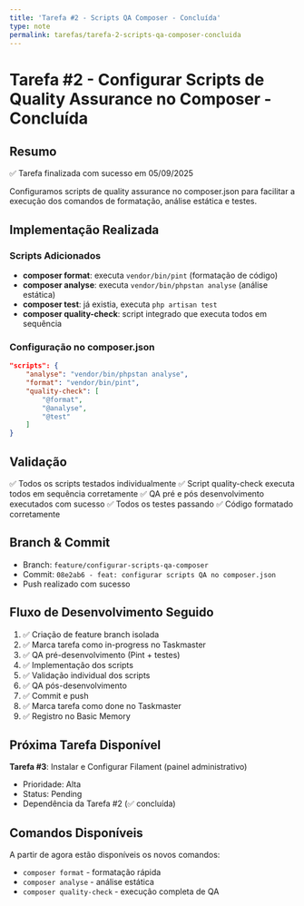```yaml
---
title: 'Tarefa #2 - Scripts QA Composer - Concluída'
type: note
permalink: tarefas/tarefa-2-scripts-qa-composer-concluida
---
```


# Tarefa #2 - Configurar Scripts de Quality Assurance no Composer - Concluída

## Resumo
✅ Tarefa finalizada com sucesso em 05/09/2025

Configuramos scripts de quality assurance no composer.json para facilitar a execução dos comandos de formatação, análise estática e testes.

## Implementação Realizada

### Scripts Adicionados
- **composer format**: executa `vendor/bin/pint` (formatação de código)
- **composer analyse**: executa `vendor/bin/phpstan analyse` (análise estática) 
- **composer test**: já existia, executa `php artisan test`
- **composer quality-check**: script integrado que executa todos em sequência

### Configuração no composer.json
```json
"scripts": {
    "analyse": "vendor/bin/phpstan analyse",
    "format": "vendor/bin/pint",
    "quality-check": [
        "@format",
        "@analyse", 
        "@test"
    ]
}
```

## Validação
✅ Todos os scripts testados individualmente
✅ Script quality-check executa todos em sequência corretamente
✅ QA pré e pós desenvolvimento executados com sucesso
✅ Todos os testes passando
✅ Código formatado corretamente

## Branch & Commit
- Branch: `feature/configurar-scripts-qa-composer`
- Commit: `08e2ab6 - feat: configurar scripts QA no composer.json`
- Push realizado com sucesso

## Fluxo de Desenvolvimento Seguido
1. ✅ Criação de feature branch isolada
2. ✅ Marca tarefa como in-progress no Taskmaster
3. ✅ QA pré-desenvolvimento (Pint + testes)
4. ✅ Implementação dos scripts
5. ✅ Validação individual dos scripts
6. ✅ QA pós-desenvolvimento
7. ✅ Commit e push
8. ✅ Marca tarefa como done no Taskmaster
9. ✅ Registro no Basic Memory

## Próxima Tarefa Disponível
**Tarefa #3**: Instalar e Configurar Filament (painel administrativo)
- Prioridade: Alta
- Status: Pending
- Dependência da Tarefa #2 (✅ concluída)

## Comandos Disponíveis
A partir de agora estão disponíveis os novos comandos:
- `composer format` - formatação rápida
- `composer analyse` - análise estática
- `composer quality-check` - execução completa de QA
